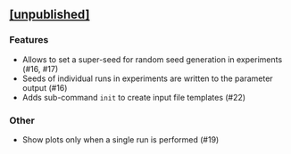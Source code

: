 ## [[unpublished]](https://github.com/mlange-42/beecs-cli/compare/v0.1.0...main)

### Features

- Allows to set a super-seed for random seed generation in experiments (#16, #17)
- Seeds of individual runs in experiments are written to the parameter output (#16)
- Adds sub-command `init` to create input file templates (#22)

### Other

- Show plots only when a single run is performed (#19)
